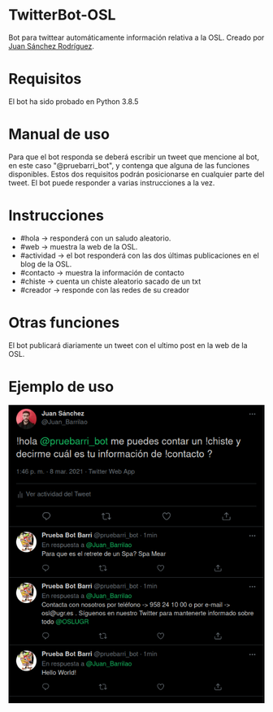 # TwitterBot-OSL
Bot para twittear automáticamente información relativa a la OSL. Creado por [Juan Sánchez Rodríguez](https://github.com/Barrilao).

# Requisitos
El bot ha sido probado en Python 3.8.5

# Manual de uso
Para que el bot responda se deberá escribir un tweet que mencione al bot, en este caso "@pruebarri_bot", y contenga que alguna de las funciones disponibles. 
Estos dos requisitos podrán posicionarse en cualquier parte del tweet. El bot puede responder a varias instrucciones a la vez.

# Instrucciones
- #hola -> responderá con un saludo aleatorio.
- #web -> muestra la web de la OSL.
- #actividad -> el bot responderá con las dos últimas publicaciones en el blog de la OSL.
- #contacto -> muestra la información de contacto
- #chiste -> cuenta un chiste aleatorio sacado de un txt
- #creador -> responde con las redes de su creador

# Otras funciones
El bot publicará diariamente un tweet con el ultimo post en la web de la OSL.

# Ejemplo de uso

![alt text](https://raw.githubusercontent.com/oslugr/TwitterBot-OSL/master/my_bot/img/prueba_bot.png)


